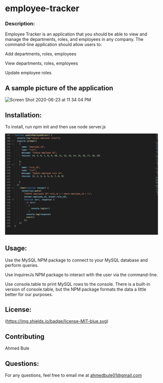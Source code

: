 # employee-tracker

### Description: 
Employee Tracker is an application that you should be able to view and manage the departments, roles, and employees in any company. The command-line application should allow users to:


Add departments, roles, employees


View departments, roles, employees


Update employee roles

## A sample picture of the application 
<img width="540" alt="Screen Shot 2020-06-23 at 11 34 04 PM" src="https://user-images.githubusercontent.com/25271965/85501297-b2612480-b5aa-11ea-89c8-2ad1b2fba2a3.png">

## Installation: 
To install, run npm init and then use node server.js 

![update role image](https://github.com/AhmedBule/employee-tracker/blob/master/Screen%20Shot%202020-06-28%20at%205.44.25%20PM.png)

## Usage: 
Use the MySQL NPM package to connect to your MySQL database and perform queries.


Use InquirerJs NPM package to interact with the user via the command-line.


Use console.table to print MySQL rows to the console. There is a built-in version of console.table, but the NPM package formats the data a little better for our purposes.

## License: 
(https://img.shields.io/badge/license-MIT-blue.svg)

## Contributing 
Ahmed Bule

## Questions: 
For any questions, feel free to email me at ahmedbule01@gmail.com
